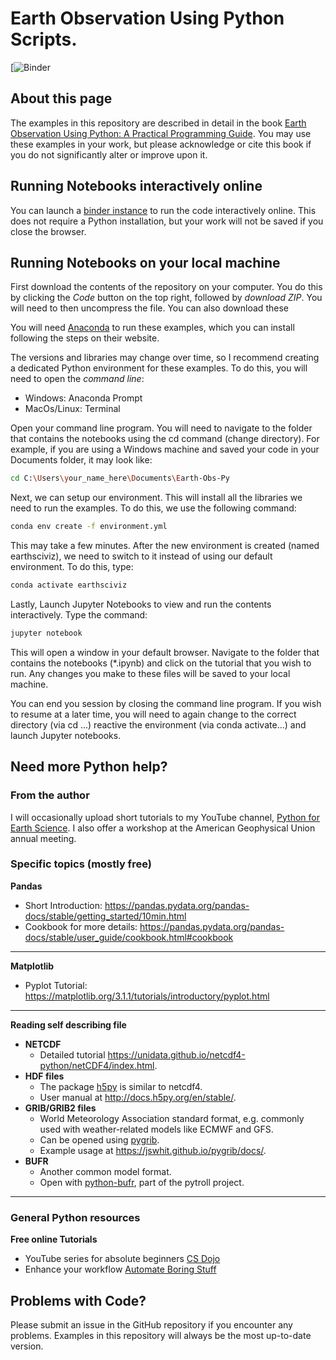 # Earth Observation Using Python Scripts.
[![Binder](https://mybinder.org/v2/gh/resmaili/Earth-Obs-Py/HEAD)

## About this page
The examples in this repository are described in detail in the book [Earth Observation Using Python: A Practical Programming Guide](https://www.amazon.com/dp/1119606888/ref=cm_sw_em_r_mt_dp_P3MK08TP34QRQM0DV5B5). You may use these examples in your work, but please acknowledge or cite this book if you do not significantly alter or improve upon it.

## Running Notebooks interactively online
You can launch a [binder instance](https://mybinder.org/v2/gh/resmaili/Earth-Obs-Py/HEAD) to run the code interactively online. This does not require a Python installation, but your work will not be saved if you close the browser.

## Running Notebooks on your local machine
First download the contents of the repository on your computer. You do this by clicking the *Code* button on the top right, followed by *download ZIP*. You will need to then uncompress the file. You can also download these

You will need [Anaconda](https://www.anaconda.com/) to run these examples, which you can install following the steps on their website.

The versions and libraries may change over time, so I recommend creating a dedicated Python environment for these examples. To do this, you will need to open the *command line*:
* Windows: Anaconda Prompt
* MacOs/Linux: Terminal

Open your command line program. You will need to navigate to the folder that contains the notebooks using the cd command (change directory). For example, if you are using a Windows machine and saved your code in your Documents folder, it may look like:

```bash
cd C:\Users\your_name_here\Documents\Earth-Obs-Py
```

Next, we can setup our environment. This will install all the libraries we need to run the examples. To do this, we use the following command:

```bash
conda env create -f environment.yml
```
This may take a few minutes. After the new environment is created (named earthsciviz), we need to switch to it instead of using our default environment. To do this, type:

```bash
conda activate earthsciviz
```

Lastly, Launch Jupyter Notebooks to view and run the contents interactively. Type the command:

```bash
jupyter notebook
```

This will open a window in your default browser. Navigate to the folder that contains the notebooks (*.ipynb) and click on the tutorial that you wish to run. Any changes you make to these files will be saved to your local machine.

You can end you session by closing the command line program. If you wish to resume at a later time, you will need to again change to the correct directory (via cd ...) reactive the environment (via conda activate...) and launch Jupyter notebooks.

## Need more Python help?
### From the author
I will occasionally upload short tutorials to my YouTube channel, [Python for Earth Science](https://www.youtube.com/channel/UCGa4rhczYNTGBYIMxmR8nHg). I also offer a workshop at the American Geophysical Union annual meeting.

### Specific topics (mostly free)
<b> Pandas </b>
* Short Introduction: https://pandas.pydata.org/pandas-docs/stable/getting_started/10min.html
* Cookbook for more details: https://pandas.pydata.org/pandas-docs/stable/user_guide/cookbook.html#cookbook

---
<b> Matplotlib </b>
* Pyplot Tutorial: https://matplotlib.org/3.1.1/tutorials/introductory/pyplot.html

---
<b> Reading self describing file </b>
* <b> NETCDF </b>
    * Detailed tutorial https://unidata.github.io/netcdf4-python/netCDF4/index.html.
* <b> HDF files </b>
    * The package [h5py](https://www.h5py.org/) is similar to netcdf4.
    * User manual at http://docs.h5py.org/en/stable/.
* <b> GRIB/GRIB2 files </b>
    * World Meteorology Association standard format, e.g. commonly used with weather-related models like ECMWF and GFS.
    * Can be opened using [pygrib](https://github.com/jswhit/pygrib).
    * Example usage at https://jswhit.github.io/pygrib/docs/.
* <b> BUFR </b>
    * Another common model format.
    * Open with [python-bufr](https://github.com/pytroll/python-bufr), part of the pytroll project.
---    

### General Python resources   

<b> Free online Tutorials</b>
   * YouTube series for absolute beginners [CS Dojo](https://www.youtube.com/watch?v=Z1Yd7upQsXY&list=PLBZBJbE_rGRWeh5mIBhD-hhDwSEDxogDg)
   * Enhance your workflow [Automate Boring Stuff](https://automatetheboringstuff.com/)

## Problems with Code?
Please submit an issue in the GitHub repository if you encounter any problems. Examples in this repository will always be the most up-to-date version.
